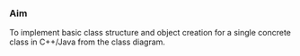 ### Aim

To implement basic class structure and object creation for a single concrete class in C++/Java from the class diagram.

